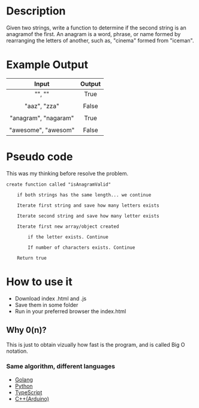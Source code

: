 # Description

Given two strings, write a function to determine if the second string is an anagramof the first. An anagram is a word, phrase, or name formed by rearranging the letters of another, such as, "cinema" formed from "iceman".

# Example Output

| Input                 | Output        |
|:---------------------:|:-------------:|
| "", ""                | True          |
|                       |               |
| "aaz", "zza"          | False         |
|                       |               |
| "anagram", "nagaram"  | True          |
|                       |               |
| "awesome", "awesom"   | False         |

# Pseudo code

This was my thinking before resolve the problem.
```
create function called "isAnagramValid"

    if both strings has the same length... we continue

    Iterate first string and save how many letters exists

    Iterate second string and save how many letter exists

    Iterate first new array/object created

        if the letter exists. Continue

        If number of characters exists. Continue

    Return true
```

# How to use it
* Download index .html and .js
* Save them in some folder
* Run in your preferred browser the index.html

## Why 0(n)?
This is just to obtain vizually how fast is the program, and is called Big O notation.

### Same algorithm, different languages

* [Golang](https://github.com/cjairm/go/tree/master/Algorithms-Go)
* [Python](https://github.com/cjairm/python/tree/master/Algoritms-Py)
* [TypeScript](https://github.com/cjairm/typescript/tree/master/Algorithms-TS/001_anagram)
* [C++(Arduino)](https://github.com/cjairm/arduino/tree/master/Algorithms-Cpp)